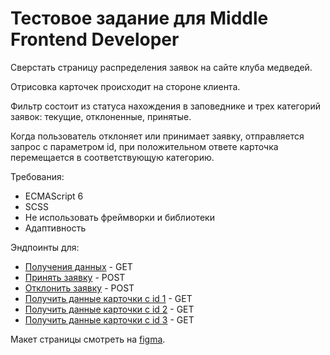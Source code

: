 # Тестовое задание для Middle Frontend Developer

Сверстать страницу распределения заявок на сайте клуба медведей.

Отрисовка карточек происходит на стороне клиента.

Фильтр состоит из статуса нахождения в заповеднике и трех категорий заявок: текущие, отклоненные, принятые.

Когда пользователь отклоняет или принимает заявку, отправляется запрос с параметром id, при положительном ответе карточка перемещается в соответствующую категорию.

Требования:
- ECMAScript 6
- SCSS
- Не использовать фреймворки и библиотеки
- Адаптивность

Эндпоинты для:
- [Получения данных](https://private-9d5e37a-testassignment.apiary-mock.com/get-bears) - GET
- [Принять заявку](https://private-9d5e37a-testassignment.apiary-mock.com/resolve-bear) - POST
- [Отклонить заявку](https://private-9d5e37a-testassignment.apiary-mock.com/reject-bear) - POST
- [Получить данные карточки с id 1](https://private-dd610-ruporttestassignment.apiary-mock.com/get-bears/1) - GET
- [Получить данные карточки с id 2](https://private-dd610-ruporttestassignment.apiary-mock.com/get-bears/2) - GET
- [Получить данные карточки с id 3](https://private-dd610-ruporttestassignment.apiary-mock.com/get-bears/3) - GET


Макет страницы смотреть на [figma](https://www.figma.com/file/R5a8WGXugppqa8EtcYIbbF/TEST).
